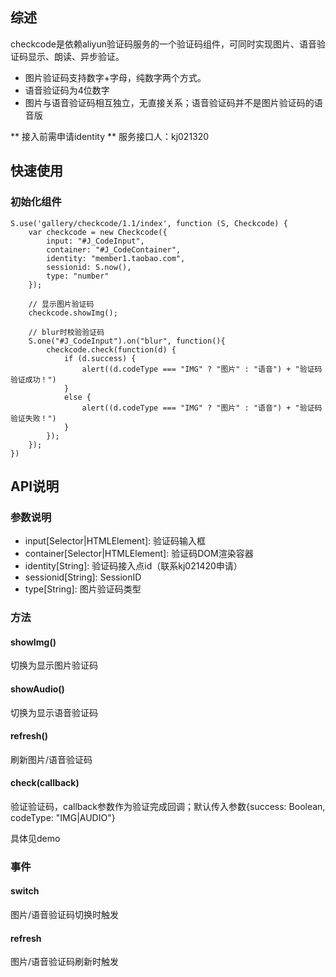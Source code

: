 ## 综述

checkcode是依赖aliyun验证码服务的一个验证码组件，可同时实现图片、语音验证码显示、朗读、异步验证。

* 图片验证码支持数字+字母，纯数字两个方式。
* 语音验证码为4位数字
* 图片与语音验证码相互独立，无直接关系；语音验证码并不是图片验证码的语音版

** 接入前需申请identity ** 服务接口人：kj021320

## 快速使用

### 初始化组件

    S.use('gallery/checkcode/1.1/index', function (S, Checkcode) {
        var checkcode = new Checkcode({
            input: "#J_CodeInput",
            container: "#J_CodeContainer",
            identity: "member1.taobao.com",
            sessionid: S.now(),
            type: "number"
        });
        
        // 显示图片验证码
        checkcode.showImg();

        // blur时校验验证码
        S.one("#J_CodeInput").on("blur", function(){
            checkcode.check(function(d) {
                if (d.success) {
                    alert((d.codeType === "IMG" ? "图片" : "语音") + "验证码验证成功！")
                }
                else {
                    alert((d.codeType === "IMG" ? "图片" : "语音") + "验证码验证失败！")
                }
            });
        });
    })

## API说明

### 参数说明

* input[Selector|HTMLElement]: 验证码输入框
* container[Selector|HTMLElement]: 验证码DOM渲染容器
* identity[String]: 验证码接入点id（联系kj021420申请）
* sessionid[String]: SessionID
* type[String]: 图片验证码类型


### 方法

#### showImg()

切换为显示图片验证码

#### showAudio()

切换为显示语音验证码

#### refresh()

刷新图片/语音验证码

#### check(callback)

验证验证码，callback参数作为验证完成回调；默认传入参数{success: Boolean, codeType: "IMG|AUDIO"}

具体见demo


### 事件

#### switch

图片/语音验证码切换时触发

#### refresh

图片/语音验证码刷新时触发
